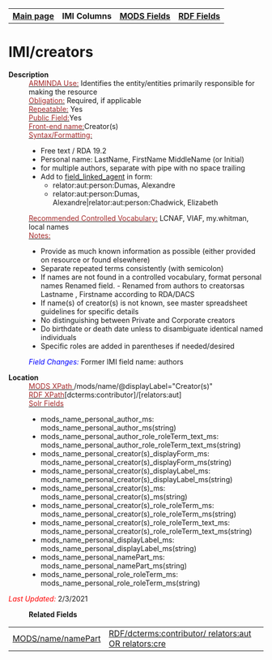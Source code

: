 <!DOCTYPE html>
<html>

<body>
<table style="width:100%">
  <tr>
    <th><a href="index.md">Main page</a></th>
	<th>IMI Columns</th>
    <th><a href="MODS.md">MODS Fields</a></th>
    <th><a href="#">RDF Fields</a></th>
  </tr>
</table>
<h1>IMI/creators</h1>
<dl>
  <dt><b>Description</b></dt>
  <dd><ins><font color="brown">ARMINDA Use:</font></ins>  Identifies the entity/entities primarily responsible for making the resource</dd>
  <dd><ins><font color="brown">Obligation:</font></ins>  Required, if applicable</dd>
  <dd><ins><font color="brown">Repeatable:</font></ins> Yes</dd>
  <dd><ins><font color="brown">Public Field:</font></ins>Yes</dd>
  <dd><ins><font color="brown">Front-end name:</font></ins>Creator(s)</dd>
  <dd><ins><font color="brown">Syntax/Formatting:</font></ins>
	<ul>
		<li>Free text /  RDA 19.2</li>
		<li>Personal name: LastName, FirstName MiddleName (or Initial)</li>
		<li>for multiple authors, separate with pipe with no space trailing</li>
		<li>Add to <a href="field_linked_agent.md">field_linked_agent</a> in form:
			<ul>
				<li>relator:aut:person:Dumas, Alexandre</li> 
				<li>relator:aut:person:Dumas, Alexandre|relator:aut:person:Chadwick, Elizabeth</li>
			</ul>
		</ul>
	</dd>
  </dd>
  <dd><ins><font color="brown">Recommended Controlled Vocabulary:</font></ins> LCNAF, VIAF, my.whitman, local names</dd>
  <dd><ins><font color="brown">Notes: </font></ins>
	<ul>
		<li>Provide as much known information as possible (either provided on resource or found elsewhere)</li>
		<li>Separate repeated terms consistently (with semicolon)</li>
		<li>If names are not found in a controlled vocabulary, format personal names Renamed field. - Renamed from authors to creatorsas  Lastname , Firstname according to RDA/DACS</li> 
		<li>If name(s) of creator(s) is not known, see master spreadsheet guidelines for specific details </li>
		<li>No distinguishing between Private and Corporate creators</li>
		<li>Do birthdate or death date unless to disambiguate identical named individuals </li>
		<li>Specific roles are added in parentheses if needed/desired</li>
		</ul>
	</dd>
  <dd><font color="blue"><i>Field Changes: </i></font>Former IMI field name: authors</dd>
</dl>
<dl>
    <dt><b>Location</b></dt>
		<dd> <ins><font color="brown">MODS XPath </font></ins> /mods/name/@displayLabel="Creator(s)"</dd>
		<dd> <ins><font color="brown">RDF XPath</font></ins>[dcterms:contributor]/[relators:aut]</dd>
		<dd> <ins><font color="brown">Solr Fields</font></ins>
			<ul>
				<li>mods_name_personal_author_ms: mods_name_personal_author_ms(string)</li>
				<li>mods_name_personal_author_role_roleTerm_text_ms: mods_name_personal_author_role_roleTerm_text_ms(string)</li>
				<li>mods_name_personal_creator(s)_displayForm_ms: mods_name_personal_creator(s)_displayForm_ms(string)</li>
				<li>mods_name_personal_creator(s)_displayLabel_ms: mods_name_personal_creator(s)_displayLabel_ms(string)</li>
				<li>mods_name_personal_creator(s)_ms: mods_name_personal_creator(s)_ms(string)</li>
				<li>mods_name_personal_creator(s)_role_roleTerm_ms: mods_name_personal_creator(s)_role_roleTerm_ms(string)</li>
				<li>mods_name_personal_creator(s)_role_roleTerm_text_ms: mods_name_personal_creator(s)_role_roleTerm_text_ms(string)</li>
				<li>mods_name_personal_displayLabel_ms: mods_name_personal_displayLabel_ms(string)</li>
				<li>mods_name_personal_namePart_ms: mods_name_personal_namePart_ms(string)</li>
				<li>mods_name_personal_role_roleTerm_ms: mods_name_personal_role_roleTerm_ms(string)</li>
			</ul>
	</dd>
</dl>
<dl>
	<p><font color="red"><i>Last Updated: </i></font>2/3/2021</p>
</dl>
<dl>
	<dd><b>Related Fields</b></dd>
		<table>
			<td><a href="mods.name.md">MODS/name/namePart</a></td>
			<td><a href="rdf.relators-aut.md">RDF/dcterms:contributor/ relators:aut OR relators:cre</a></td>
		</table>
</dl>
</body>
</html>